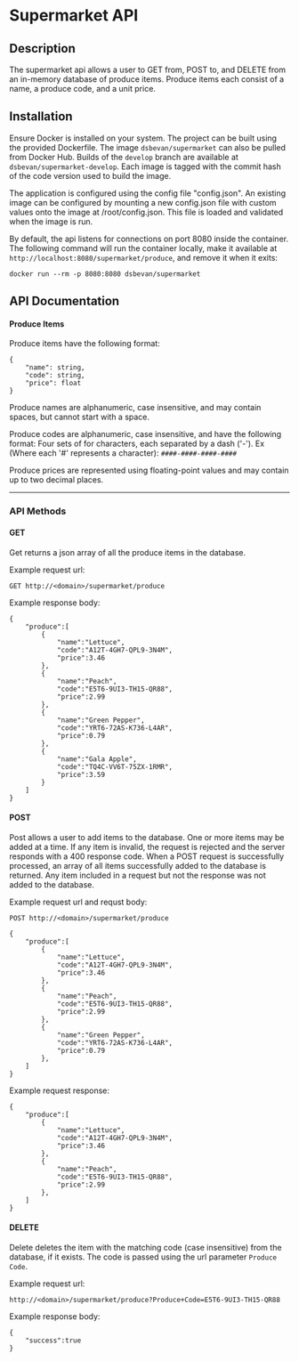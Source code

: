 # Supermarket API

## Description
The supermarket api allows a user to GET from, POST to, and DELETE from an in-memory database of produce items. Produce items each consist of a name, a produce code, and a unit price.

## Installation
Ensure Docker is installed on your system.
The project can be built using the provided Dockerfile. The image `dsbevan/supermarket` can also be pulled from Docker Hub. Builds of the `develop` branch are available at `dsbevan/supermarket-develop`. Each image is tagged with the commit hash of the code version used to build the image.

The application is configured using the config file "config.json". An existing image can be configured by mounting a new config.json file with custom values onto the image at /root/config.json.  This file is loaded and validated when the image is run.

By default, the api listens for connections on port 8080 inside the container. The following command will run the container locally, make it available at `http://localhost:8080/supermarket/produce`, and remove it when it exits:
```
docker run --rm -p 8080:8080 dsbevan/supermarket
```

## API Documentation
#### Produce Items
Produce items have the following format:
```
{
    "name": string,
    "code": string,
    "price": float
}
```

Produce names are alphanumeric, case insensitive, and may contain spaces, but cannot start with a space.

Produce codes are alphanumeric, case insensitive, and have the following format: Four sets of for characters, each separated by a dash ('-'). Ex (Where each '#' represents a character):
`####-####-####-####`

Produce prices are represented using floating-point values and may contain up to two decimal places.

***
### API Methods

#### GET
Get returns a json array of all the produce items in the database.

Example request url:
```
GET http://<domain>/supermarket/produce
```

Example response body:
```
{
    "produce":[
        {
            "name":"Lettuce",
            "code":"A12T-4GH7-QPL9-3N4M",
            "price":3.46
        },
        {
            "name":"Peach",
            "code":"E5T6-9UI3-TH15-QR88",
            "price":2.99
        },
        {
            "name":"Green Pepper",
            "code":"YRT6-72AS-K736-L4AR",
            "price":0.79
        },
        {
            "name":"Gala Apple",
            "code":"TQ4C-VV6T-75ZX-1RMR",
            "price":3.59
        }
    ]
}
```

#### POST
Post allows a user to add items to the database. One or more items may be added at a time. If any item is invalid, the request is rejected and the server responds with a 400 response code. When a POST request is successfully processed, an array of all items successfully added to the database is returned. Any item included in a request but not the response was not added to the database.

Example request url and requst body:
```
POST http://<domain>/supermarket/produce

{
    "produce":[
        {
            "name":"Lettuce",
            "code":"A12T-4GH7-QPL9-3N4M",
            "price":3.46
        },
        {
            "name":"Peach",
            "code":"E5T6-9UI3-TH15-QR88",
            "price":2.99
        },
        {
            "name":"Green Pepper",
            "code":"YRT6-72AS-K736-L4AR",
            "price":0.79
        },
    ]
}
```

Example request response:
```
{
    "produce":[
        {
            "name":"Lettuce",
            "code":"A12T-4GH7-QPL9-3N4M",
            "price":3.46
        },
        {
            "name":"Peach",
            "code":"E5T6-9UI3-TH15-QR88",
            "price":2.99
        },
    ]
}
```
 
#### DELETE
Delete deletes the item with the matching code (case insensitive) from the database, if it exists. The code is passed using the url parameter `Produce Code`.

Example request url:
```
http://<domain>/supermarket/produce?Produce+Code=E5T6-9UI3-TH15-QR88
```

Example response body:
```
{
    "success":true
}
```
